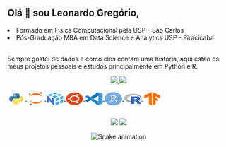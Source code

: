## Olá 👋 sou Leonardo Gregório, 

<div>
  <li>Formado em Física Computacional pela USP - São Carlos<br></li>
  <li>Pós-Graduação MBA em Data Science e Analytics USP - Piracicaba<br><br></li>
  

Sempre gostei de dados e como eles contam uma história, aqui estão
os meus projetos pessoais e estudos principalmente em Python e R.
</div>
<div align="center">
  <a href="https://github.com/nardao666">
  <img height="180em" src="https://github-readme-stats.vercel.app/api?username=nardao666&show_icons=true&theme=darcula&include_all_commits=true&count_private=true"/>
  <img height="180em" src="https://github-readme-stats.vercel.app/api/top-langs/?username=nardao666&layout=compact&langs_count=7&theme=darcula"/>
</div>
  
  
<div style="display: inline_block"><br>
  <img align="center" alt="Nardao-Python" height="30" width="40" src="https://raw.githubusercontent.com/devicons/devicon/master/icons/python/python-original.svg">
  <img align="center" alt="Nardao-Jupyter" height="30" width="40" src="https://raw.githubusercontent.com/devicons/devicon/master/icons/jupyter/jupyter-original.svg">
  <img align="center" alt="Nardao-Numpy" height="30" width="40" src="https://raw.githubusercontent.com/devicons/devicon/master/icons/numpy/numpy-original.svg">
  <img align="center" alt="Nardao-Ubuntu" height="30" width="40" src="https://raw.githubusercontent.com/devicons/devicon/master/icons/ubuntu/ubuntu-plain.svg">
  <img align="center" alt="Nardao-VSCode" height="30" width="40" src="https://raw.githubusercontent.com/devicons/devicon/master/icons/vscode/vscode-original.svg">
  <img align="center" alt="Nardao-RStudio" height="30" width="40" src="https://raw.githubusercontent.com/devicons/devicon/master/icons/rstudio/rstudio-plain.svg">
  <img align="center" alt="Nardao-R" height="30" width="40" src="https://raw.githubusercontent.com/devicons/devicon/master/icons/r/r-original.svg">
  <img align="center" alt="Nardao-TensorFlow" height="30" width="40" src="https://raw.githubusercontent.com/devicons/devicon/master/icons/tensorflow/tensorflow-original.svg">  
</div>
  
  ##
 
<div align="center">  
  <a href = "mailto:leoaagreg@gmail.com"><img src="https://img.shields.io/badge/-Gmail-%23333?style=for-the-badge&logo=gmail&logoColor=white" target="_blank"></a>
  <a href="https://www.linkedin.com/in/leoaagreg/" target="_blank"><img src="https://img.shields.io/badge/-LinkedIn-%230077B5?style=for-the-badge&logo=linkedin&logoColor=white" target="_blank"></a> 

  ![Snake animation](https://github.com/nardao666/nardao666/blob/output/github-contribution-grid-snake.svg)
 
</div>



<!--
**nardao666/nardao666** is a ✨ _special_ ✨ repository because its `README.md` (this file) appears on your GitHub profile.

Here are some ideas to get you started:

- 🔭 I’m currently working on ...
- 🌱 I’m currently learning ...
- 👯 I’m looking to collaborate on ...
- 🤔 I’m looking for help with ...
- 💬 Ask me about ...
- 📫 How to reach me: ...
- 😄 Pronouns: ...
- ⚡ Fun fact: ...
-->
